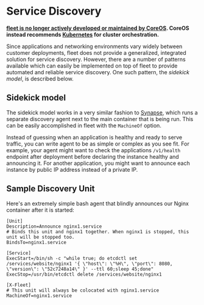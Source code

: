 # Service Discovery

**[fleet is no longer actively developed or maintained by CoreOS](https://coreos.com/blog/migrating-from-fleet-to-kubernetes.html). CoreOS instead recommends [Kubernetes](https://coreos.com/kubernetes/docs/latest/) for cluster orchestration.**

Since applications and networking environments vary widely between customer deployments, fleet does not provide a generalized, integrated solution for service discovery. However, there are a number of patterns available which can easily be implemented on top of fleet to provide automated and reliable service discovery. One such pattern, the _sidekick model_, is described below.

## Sidekick model

The sidekick model works in a very similar fashion to [Synapse][synapse], which runs a separate discovery agent next to the main container that is being run. This can be easily accomplished in fleet with the `MachineOf` option.

Instead of guessing when an application is healthy and ready to serve traffic, you can write agent to be as simple or complex as you see fit. For example, your agent might want to check the applications `/v1/health` endpoint after deployment before declaring the instance healthy and announcing it. For another application, you might want to announce each instance by public IP address instead of a private IP.

## Sample Discovery Unit

Here's an extremely simple bash agent that blindly announces our Nginx container after it is started:

```
[Unit]
Description=Announce nginx1.service
# Binds this unit and nginx1 together. When nginx1 is stopped, this unit will be stopped too.
BindsTo=nginx1.service

[Service]
ExecStart=/bin/sh -c "while true; do etcdctl set /services/website/nginx1 '{ \"host\": \"%H\", \"port\": 8080, \"version\": \"52c7248a14\" }' --ttl 60;sleep 45;done"
ExecStop=/usr/bin/etcdctl delete /services/website/nginx1

[X-Fleet]
# This unit will always be colocated with nginx1.service
MachineOf=nginx1.service
```

[synapse]: https://github.com/airbnb/synapse

